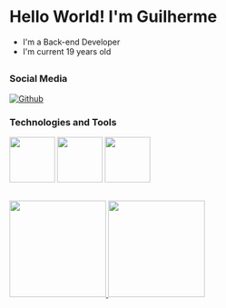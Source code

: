 # Hello World! I'm Guilherme

<ul>
  <li> I'm a Back-end Developer </li> 
  <li> I'm current 19 years old </li>
</ul>

##

### Social Media
[![Github](https://img.shields.io/badge/GitHub-100000?style=for-the-badge&logo=github&logoColor=white)](https://github.com/PinguinCoding)

### Technologies and Tools

<div> 
  <a syle="display: flex;align-items: center">
    <img height="80em" src="https://cdn.jsdelivr.net/gh/devicons/devicon/icons/python/python-original-wordmark.svg">
    <img height="80em" src="https://cdn.jsdelivr.net/gh/devicons/devicon/icons/java/java-original-wordmark.svg">
    <img height="80em" src="https://cdn.jsdelivr.net/gh/devicons/devicon/icons/pycharm/pycharm-original-wordmark.svg">
  </a>
</div>

##

<a href="https://github.com/PinguinCoding"> 
  <img height="170em" src="https://github-readme-stats.vercel.app/api/top-langs/?username=PinguinCoding&layout=compact&langs_count=16&theme=dracula&card_width=250"> 
  <img height="170em" src="https://github-readme-stats.vercel.app/api?username=PinguinCoding&show_icons=true&theme=dracula">
</a>

##

